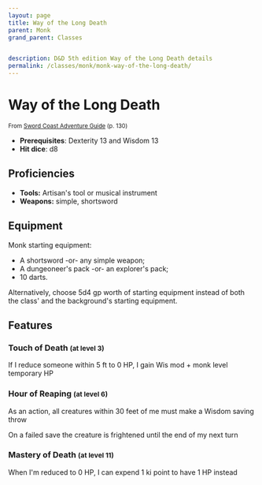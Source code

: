 ```yaml
---
layout: page
title: Way of the Long Death
parent: Monk
grand_parent: Classes


description: D&D 5th edition Way of the Long Death details
permalink: /classes/monk/monk-way-of-the-long-death/
---
```


# Way of the Long Death

<small>From <a target="_blank" href="https://dnd.wizards.com/products/tabletop-games/rpg-products/sc-adventurers-guide">Sword Coast Adventure Guide</a> (p. 130)</small>
- **Prerequisites**: Dexterity 13 and Wisdom 13
- **Hit dice**: d8

## Proficiencies

- **Tools:** Artisan's tool or musical instrument
- **Weapons:** simple, shortsword

## Equipment


Monk starting equipment:

- A shortsword -or- any simple weapon;
- A dungeoneer's pack -or- an explorer's pack;
- 10 darts.

Alternatively, choose 5d4 gp worth of starting equipment instead of both the class' and the background's starting equipment.


## Features

### Touch of Death <small>(at level 3)</small>


If I reduce someone within 5 ft to 0 HP, I gain Wis mod + monk level temporary HP



### Hour of Reaping <small>(at level 6)</small>


As an action, all creatures within 30 feet of me must make a Wisdom saving throw

On a failed save the creature is frightened until the end of my next turn



### Mastery of Death <small>(at level 11)</small>


When I'm reduced to 0 HP, I can expend 1 ki point to have 1 HP instead


